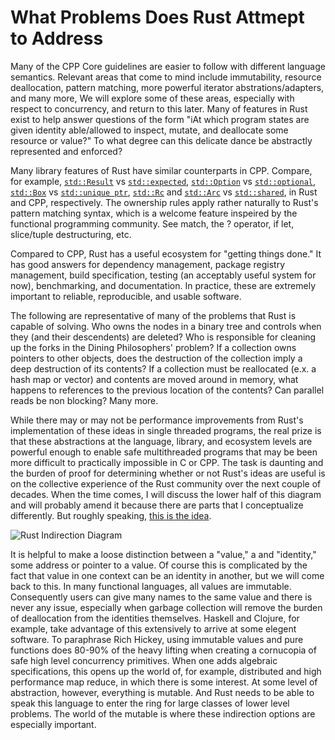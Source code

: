 # What Problems Does Rust Attmept to Address

Many of the CPP Core guidelines are easier to follow with different language semantics. Relevant
areas that come to mind include immutability, resource deallocation, pattern matching, more
powerful iterator abstrations/adapters, and many more, We will explore some of these areas,
especially with respect to concurrency, and return to this later. Many of features in Rust exist to
help answer questions of the form "iAt which program states are given identity able/allowed to
inspect, mutate, and deallocate some resource or value?" To what degree can this delicate dance be
abstractly represented and enforced?


Many library features of Rust have similar counterparts in CPP. Compare, for example,
     [`std::Result`]() vs [`std::expected`](), [`std::Option`]() vs [`std::optional`](),
     [`std::Box`]() vs [`std::unique ptr`](), [`std::Rc`]() and [`std::Arc`]() vs
     [`std::shared`](), in Rust and CPP, respectively. The ownership rules apply rather naturally
     to Rust's pattern matching syntax, which is a welcome feature inspeired by the functional
     programming community.  See match, the ? operator, if let, slice/tuple destructuring, etc.


Compared to CPP, Rust has a useful ecosystem for "getting things done." It has good answers for
dependency management, package registry management, build specification, testing (an acceptably
    useful system for now), benchmarking, and documentation. In practice, these are extremely
important to reliable, reproducible, and usable software. 

The following are representative of many of the problems that Rust is capable of
solving. Who owns the nodes in a binary tree and controls when they (and their
descendents) are deleted? Who is responsible for cleaning up the forks in the
Dining Philosophers' problem? If a collection owns pointers to other objects,
does the destruction of the collection imply a deep destruction of its contents?
If a collection must be reallocated (e.x. a hash map or vector) and contents are
moved around in memory, what happens to references to the previous location of
the contents? Can parallel reads be non blocking? Many more.

While there may or may not be performance improvements from Rust's
implementation of these ideas in single threaded programs, the real prize is
that these abstractions at the language, library, and ecosystem levels are
powerful enough to enable safe multithreaded programs that may be been more
difficult to practically impossible in C or CPP. The task is daunting and the
burden of proof for determining whether or not Rust's ideas are useful is on the
collective experience of the Rust community over the next couple of decades.
When the time comes, I will discuss the lower half of this diagram and will
probably amend it because there are parts that I conceptualize differently. But
roughly speaking, [this is the
idea](https://github.com/usagi/rust-memory-container-cs). 

![Rust Indirection
Diagram](/introduction/rust_indirection_diagram.png)


It is helpful to make a loose distinction between a "value," a  and "identity,"
some address or pointer to a value. Of course this is complicated by the fact
that value in one context can be an identity in another, but we will come back
to this. In many functional languages, all values are immutable. Consequently
users can give many names to the same value and there is never any issue,
especially when garbage collection will remove the burden of deallocation from
the identities themselves. Haskell and Clojure, for example, take advantage of
this extensively to arrive at some elegent software. To paraphrase Rich Hickey,
using immutable values and pure functions does 80-90% of the heavy lifting
when creating a cornucopia of safe high level concurrency primitives. When one
adds algebraic specifications, this opens up the world of, for example,
distributed and high performance map reduce, in which there is some interest. At
some level of abstraction, however, everything is mutable. And Rust needs to be
able to speak this language to enter the ring for large classes of lower level
problems. The world of the mutable is where these indirection options are
especially important.
